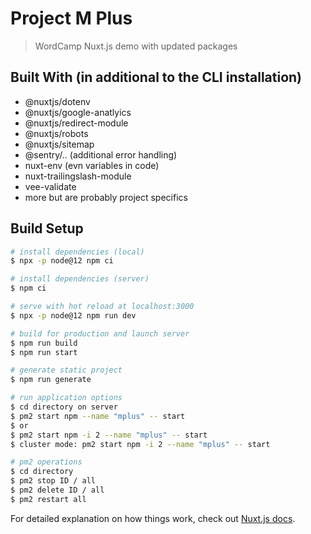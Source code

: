 # Project M Plus

> WordCamp Nuxt.js demo with updated packages

## Built With (in additional to the CLI installation)

* @nuxtjs/dotenv
* @nuxtjs/google-anatlyics
* @nuxtjs/redirect-module
* @nuxtjs/robots
* @nuxtjs/sitemap
* @sentry/.. (additional error handling)
* nuxt-env (evn variables in code)
* nuxt-trailingslash-module
* vee-validate
* more but are probably project specifics

## Build Setup

``` bash
# install dependencies (local)
$ npx -p node@12 npm ci

# install dependencies (server)
$ npm ci

# serve with hot reload at localhost:3000
$ npx -p node@12 npm run dev

# build for production and launch server
$ npm run build
$ npm run start

# generate static project
$ npm run generate

# run application options
$ cd directory on server
$ pm2 start npm --name "mplus" -- start
$ or
$ pm2 start npm -i 2 --name "mplus" -- start
$ cluster mode: pm2 start npm -i 2 --name "mplus" -- start

# pm2 operations
$ cd directory
$ pm2 stop ID / all
$ pm2 delete ID / all
$ pm2 restart all
```

For detailed explanation on how things work, check out [Nuxt.js docs](https://nuxtjs.org).
